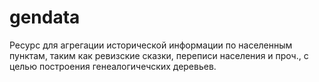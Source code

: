 gendata
=======

Ресурс для агрегации исторической информации по населенным пунктам, таким как
ревизские сказки, переписи населения и проч., с целью построения генеалогичечских деревьев.

